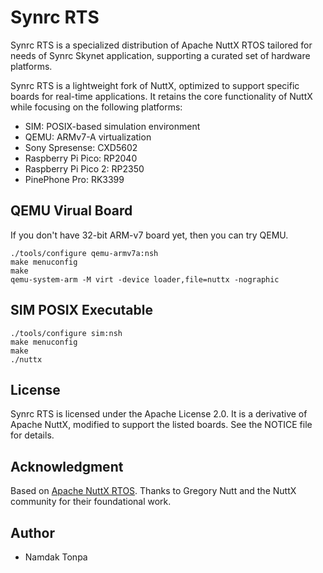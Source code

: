 # Synrc RTS

Synrc RTS is a specialized distribution of Apache NuttX RTOS
tailored for needs of Synrc Skynet application,
supporting a curated set of hardware platforms.

Synrc RTS is a lightweight fork of NuttX, optimized
to support specific boards for real-time applications.
It retains the core functionality of NuttX
while focusing on the following platforms:

* SIM: POSIX-based simulation environment
* QEMU: ARMv7-A virtualization
* Sony Spresense: CXD5602
* Raspberry Pi Pico: RP2040
* Raspberry Pi Pico 2: RP2350
* PinePhone Pro: RK3399

## QEMU Virual Board

If you don't have 32-bit ARM-v7 board yet, then you can try QEMU.

```
./tools/configure qemu-armv7a:nsh
make menuconfig
make
qemu-system-arm -M virt -device loader,file=nuttx -nographic
```

## SIM POSIX Executable

```
./tools/configure sim:nsh
make menuconfig
make
./nuttx
```

## License

Synrc RTS is licensed under the Apache License 2.0.
It is a derivative of Apache NuttX,
modified to support the listed boards.
See the NOTICE file for details.

## Acknowledgment

Based on <a href="https://nuttx.apache.org/">Apache NuttX RTOS</a>.
Thanks to Gregory Nutt and the NuttX community for their foundational work.

## Author

* Namdak Tonpa
